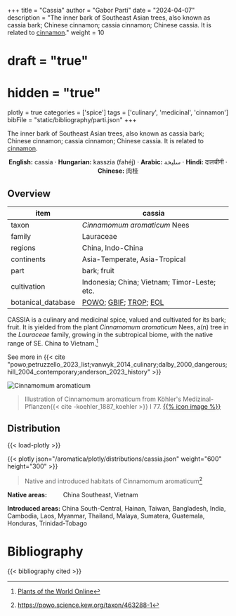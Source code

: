 +++
title = "Cassia"
author = "Gabor Parti"
date = "2024-04-07"
description = "The inner bark of Southeast Asian trees, also known as cassia bark; Chinese cinnamon; cassia cinnamon; Chinese cassia. It is related to [cinnamon](../items/cinnamon)."
weight = 10
# draft = "true"
# hidden = "true"
plotly = true
categories = ['spice']
tags = ['culinary', 'medicinal', 'cinnamon']
bibFile = "static/bibliography/parti.json"
+++

The inner bark of Southeast Asian trees, also known as cassia bark; Chinese cinnamon; cassia cinnamon; Chinese cassia. It is related to [cinnamon](../items/cinnamon).

 [<i class="fab fa-wikipedia-w"></i>](https://en.wikipedia.org/wiki/Cinnamomum_cassia)<center>

**English:** cassia · **Hungarian:** kasszia (fahéj) · **Arabic:** <span class="arabic-text" dir="rtl">سليخة</span> · **Hindi:** <span class="devanagari-text">दालचीनी</span> · **Chinese:** <span class="traditional-chinese-text">肉桂</span>

</center>

## Overview

|       item       |                                                                                      cassia                                                                                      |
|------------------|----------------------------------------------------------------------------------------------------------------------------------------------------------------------------------|
|       taxon      |                                                                           *Cinnamomum aromaticum* Nees                                                                           |
|      family      |                                                                                     Lauraceae                                                                                    |
|      regions     |                                                                                 China, Indo-China                                                                                |
|    continents    |                                                                           Asia-Temperate, Asia-Tropical                                                                          |
|       part       |                                                                                    bark; fruit                                                                                   |
|    cultivation   |                                                                   Indonesia; China; Vietnam; Timor-Leste; etc.                                                                   |
|botanical_database|[POWO](https://powo.science.kew.org/taxon/463288-1); [GBIF](https://www.gbif.org/species/3033982); [TROP](https://tropicos.org/name/17805773); [EOL](https://eol.org/pages/483593)|

CASSIA is a culinary and medicinal spice, valued and cultivated for its bark; fruit. It is yielded from the plant *Cinnamomum aromaticum* Nees, a(n) tree in the *Lauraceae* family, growing in the subtropical biome, with the native range of SE. China to Vietnam.[^powo_cassia]

[^powo_cassia]: [Plants of the World Online](https://powo.science.kew.org)

 See more in  {{< cite "powo;petruzzello_2023_list;vanwyk_2014_culinary;dalby_2000_dangerous;hill_2004_contemporary;anderson_2023_history" >}}

![Cinnamomum aromaticum](/images/illustrations/cassia.png?width=40rem "Illustration of Cinnamomum aromaticum from Köhler's Medizinal-Pflanzen")

>Illustration of Cinnamomum aromaticum from Köhler's Medizinal-Pflanzen{{< cite -koehler_1887_koehler >}} I 77. [{{% icon image %}}](https://www.biodiversitylibrary.org/item/10836#page/391/mode/1up)

## Distribution

{{< load-plotly >}}

{{< plotly json="/aromatica/plotly/distributions/cassia.json" weight="600" height="300" >}}

>Native and introduced habitats of Cinnamomum aromaticum[^powo]

[^powo]: https://powo.science.kew.org/taxon/463288-1

<p style="text-align:left;">

**Native areas:** &ensp; &ensp; &ensp; China Southeast, Vietnam

**Introduced areas:** China South-Central, Hainan, Taiwan, Bangladesh, India, Cambodia, Laos, Myanmar, Thailand, Malaya, Sumatera, Guatemala, Honduras, Trinidad-Tobago

</p>



# Bibliography

{{< bibliography cited >}}

